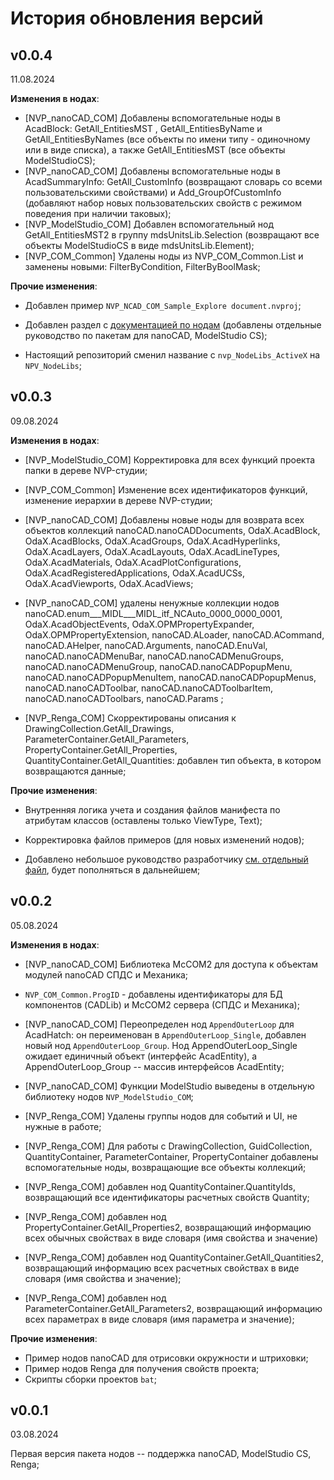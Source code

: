 # История обновления версий

## v0.0.4

11.08.2024

**Изменения в нодах**:

* [NVP_nanoCAD_COM] Добавлены вспомогательные ноды в AcadBlock: GetAll_EntitiesMST , GetAll_EntitiesByName и GetAll_EntitiesByNames (все объекты по имени типу - одиночному или в виде списка), а также GetAll_EntitiesMST (все объекты ModelStudioCS);
* [NVP_nanoCAD_COM] Добавлены вспомогательные ноды в AcadSummaryInfo: GetAll_CustomInfo (возвращают словарь со всеми пользовательскими свойствами) и Add_GroupOfCustomInfo (добавляют набор новых пользовательских свойств с режимом поведения при наличии таковых);
* [NVP_ModelStudio_COM] Добавлен вспомогательный нод GetAll_EntitiesMST2 в группу mdsUnitsLib.Selection (возвращают все объекты ModelStudioCS в виде mdsUnitsLib.Element);
* [NVP_COM_Common] Удалены ноды из NVP_COM_Common.List и заменены новыми: FilterByCondition, FilterByBoolMask;

**Прочие изменения**:

* Добавлен пример `NVP_NCAD_COM_Sample_Explore document.nvproj`;

* Добавлен раздел с [документацией по нодам](./docs/UserGuide.md) (добавлены отдельные руководство по пакетам для nanoCAD, ModelStudio CS);

* Настоящий репозиторий сменил название с `nvp_NodeLibs_ActiveX` на `NPV_NodeLibs`;

## v0.0.3

 09.08.2024

**Изменения в нодах**:

* [NVP_ModelStudio_COM] Корректировка для всех функций проекта папки в дереве NVP-студии;

* [NVP_COM_Common] Изменение всех идентификаторов функций, изменение иерархии в дереве NVP-студии;

* [NVP_nanoCAD_COM] Добавлены новые ноды для возврата всех объектов коллекций nanoCAD.nanoCADDocuments, OdaX.AcadBlock, OdaX.AcadBlocks, OdaX.AcadGroups, OdaX.AcadHyperlinks, OdaX.AcadLayers, OdaX.AcadLayouts, OdaX.AcadLineTypes, OdaX.AcadMaterials, OdaX.AcadPlotConfigurations, OdaX.AcadRegisteredApplications, OdaX.AcadUCSs, OdaX.AcadViewports, OdaX.AcadViews;

* [NVP_nanoCAD_COM] удалены ненужные коллекции нодов nanoCAD.enum___MIDL___MIDL_itf_NCAuto_0000_0000_0001, OdaX.AcadObjectEvents, OdaX.OPMPropertyExpander, OdaX.OPMPropertyExtension, nanoCAD.ALoader, nanoCAD.ACommand, nanoCAD.AHelper, nanoCAD.Arguments, nanoCAD.EnuVal, nanoCAD.nanoCADMenuBar, nanoCAD.nanoCADMenuGroups, nanoCAD.nanoCADMenuGroup, nanoCAD.nanoCADPopupMenu,  nanoCAD.nanoCADPopupMenuItem, nanoCAD.nanoCADPopupMenus, nanoCAD.nanoCADToolbar, nanoCAD.nanoCADToolbarItem,  nanoCAD.nanoCADToolbars, nanoCAD.Params ;

* [NVP_Renga_COM] Скорректированы описания к DrawingCollection.GetAll_Drawings, ParameterContainer.GetAll_Parameters, PropertyContainer.GetAll_Properties, QuantityContainer.GetAll_Quantities: добавлен тип объекта, в котором возвращаются данные;

**Прочие изменения**:

* Внутренняя логика учета и создания файлов манифеста по атрибутам классов (оставлены только ViewType, Text);

* Корректировка файлов примеров (для новых изменений нодов);

* Добавлено небольшое руководство разработчику [см. отдельный файл](./docs/DevGuide.md), будет пополняться в дальнейшем;

## v0.0.2

05.08.2024

**Изменения в нодах**:

* [NVP_nanoCAD_COM] Библиотека McCOM2 для доступа к объектам модулей nanoCAD СПДС и Механика;

* `NVP_COM_Common.ProgID` - добавлены идентификаторы для БД компонентов (CADLib) и McCOM2 сервера (СПДС и Механика);

* [NVP_nanoCAD_COM] Переопределен нод `AppendOuterLoop` для AcadHatch: он переименован в `AppendOuterLoop_Single`, добавлен новый нод `AppendOuterLoop_Group`. Нод AppendOuterLoop_Single ожидает единичный объект (интерфейс AcadEntity), а AppendOuterLoop_Group -- массив интерфейсов AcadEntity;

* [NVP_nanoCAD_COM] Функции ModelStudio выведены в отдельную библиотеку нодов `NVP_ModelStudio_COM`;

* [NVP_Renga_COM] Удалены группы нодов для событий и UI, не нужные в работе;

* [NVP_Renga_COM] Для работы с DrawingCollection, GuidCollection, QuantityContainer, ParameterContainer, PropertyContainer добавлены вспомогательные ноды, возвращающие все объекты коллекций;

* [NVP_Renga_COM] добавлен нод QuantityContainer.QuantityIds, возвращающий все идентификаторы расчетных свойств Quantity;

* [NVP_Renga_COM] добавлен нод PropertyContainer.GetAll_Properties2, возвращающий информацию всех обычных свойствах в виде словаря (имя свойства и значение)

* [NVP_Renga_COM] добавлен нод QuantityContainer.GetAll_Quantities2, возвращающий информацию всех расчетных свойствах в виде словаря (имя свойства и значение);

* [NVP_Renga_COM] добавлен нод ParameterContainer.GetAll_Parameters2, возвращающий информацию всех параметрах в виде словаря (имя параметра и значение);

**Прочие изменения**:

* Пример нодов nanoCAD для отрисовки окружности и штриховки;
* Пример нодов Renga для получения свойств проекта;
* Скрипты сборки проектов `bat`;

## v0.0.1

03.08.2024

Первая версия пакета нодов -- поддержка nanoCAD, ModelStudio CS, Renga;
